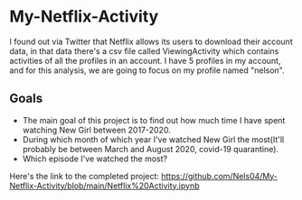 # My-Netflix-Activity
I found out via Twitter that Netflix allows its users to download their account data, in that data there's a csv file called ViewingActivity which contains activities of all the profiles in an account. I have 5 profiles in my account, and for this analysis, we are going to focus on my profile named "nelson". 

## Goals
 * The main goal of this project is to find out how much time I have spent watching New Girl between 2017-2020.
 * During which month of which year I've watched New Girl the most(It'll probably be between March and August 2020, covid-19 quarantine).
 * Which episode I've watched the most?

Here's the link to the completed project: https://github.com/Nels04/My-Netflix-Activity/blob/main/Netflix%20Activity.ipynb

